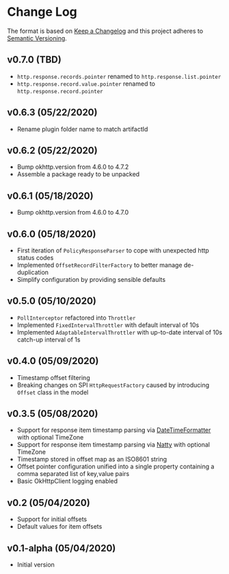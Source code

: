 # Change Log
The format is based on [Keep a Changelog](http://keepachangelog.com/)
and this project adheres to [Semantic Versioning](http://semver.org/).

## v0.7.0 (TBD)
-   `http.response.records.pointer` renamed to `http.response.list.pointer`
-   `http.response.record.value.pointer` renamed to `http.response.record.pointer`

## v0.6.3 (05/22/2020)
-   Rename plugin folder name to match artifactId

## v0.6.2 (05/22/2020)
-   Bump okhttp.version from 4.6.0 to 4.7.2
-   Assemble a package ready to be unpacked

## v0.6.1 (05/18/2020)
-   Bump okhttp.version from 4.6.0 to 4.7.0

## v0.6.0 (05/18/2020)
-   First iteration of `PolicyResponseParser` to cope with unexpected http status codes
-   Implemented `OffsetRecordFilterFactory` to better manage de-duplication
-   Simplify configuration by providing sensible defaults

## v0.5.0 (05/10/2020)
-   `PollInterceptor` refactored into `Throttler`
-   Implemented `FixedIntervalThrottler` with default interval of 10s
-   Implemented `AdaptableIntervalThrottler` with up-to-date interval of 10s catch-up interval of 1s

## v0.4.0 (05/09/2020)
-   Timestamp offset filtering
-   Breaking changes on SPI `HttpRequestFactory` caused by introducing `Offset` class in the model 

## v0.3.5 (05/08/2020)
-   Support for response item timestamp parsing via [DateTimeFormatter](https://docs.oracle.com/javase/8/docs/api/java/time/format/DateTimeFormatter.html) with optional TimeZone
-   Support for response item timestamp parsing via [Natty](http://natty.joestelmach.com/) with optional TimeZone
-   Timestamp stored in offset map as an ISO8601 string
-   Offset pointer configuration unified into a single property containing a comma separated list of key,value pairs
-   Basic OkHttpClient logging enabled

## v0.2 (05/04/2020)
-   Support for initial offsets
-   Default values for item offsets

## v0.1-alpha (05/04/2020)
-   Initial version
